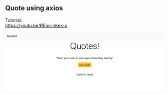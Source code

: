 ## Quote using axios

Tutorial: <br> 
https://youtu.be/REqu-nKek-o

![quote](https://raw.githubusercontent.com/freshfruits/VueJS-Skole/master/assets/quote.png)
